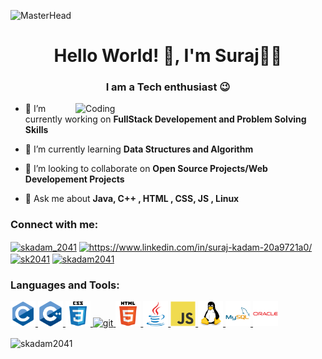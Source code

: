 ![MasterHead](https://wallpaperaccess.com/full/1424893.jpg)
<h1 align="center">Hello World! 👋, I'm Suraj👨‍💻</h1>
<h3 align="center">I am a Tech enthusiast 😉</h3>
<img align="right" alt="Coding" width="400" src="https://code.ankitpathshala.com/wp-content/uploads/2020/12/homeAvatar.gif">



- 🔭 I’m currently working on **FullStack Developement and Problem Solving Skills**

- 🌱 I’m currently learning **Data Structures and Algorithm**

- 👯 I’m looking to collaborate on **Open Source Projects/Web Developement Projects**

- 💬 Ask me about **Java, C++ , HTML , CSS, JS , Linux**

<h3 align="left">Connect with me:</h3>
<p align="left">
<a href="https://twitter.com/skadam_2041" target="blank"><img align="center" src="https://raw.githubusercontent.com/rahuldkjain/github-profile-readme-generator/master/src/images/icons/Social/twitter.svg" alt="skadam_2041" height="30" width="40" /></a>
<a href="https://linkedin.com/in/https://www.linkedin.com/in/suraj-kadam-20a9721a0/" target="blank"><img align="center" src="https://raw.githubusercontent.com/rahuldkjain/github-profile-readme-generator/master/src/images/icons/Social/linked-in-alt.svg" alt="https://www.linkedin.com/in/suraj-kadam-20a9721a0/" height="30" width="40" /></a>
<a href="https://www.codechef.com/users/sk2041" target="blank"><img align="center" src="https://cdn.jsdelivr.net/npm/simple-icons@3.1.0/icons/codechef.svg" alt="sk2041" height="30" width="40" /></a>
<a href="https://www.leetcode.com/skadam2041" target="blank"><img align="center" src="https://raw.githubusercontent.com/rahuldkjain/github-profile-readme-generator/master/src/images/icons/Social/leet-code.svg" alt="skadam2041" height="30" width="40" /></a>
</p>

<h3 align="left">Languages and Tools:</h3>
<p align="left"> <a href="https://www.cprogramming.com/" target="_blank" rel="noreferrer"> <img src="https://raw.githubusercontent.com/devicons/devicon/master/icons/c/c-original.svg" alt="c" width="40" height="40"/> </a> <a href="https://www.w3schools.com/cpp/" target="_blank" rel="noreferrer"> <img src="https://raw.githubusercontent.com/devicons/devicon/master/icons/cplusplus/cplusplus-original.svg" alt="cplusplus" width="40" height="40"/> </a> <a href="https://www.w3schools.com/css/" target="_blank" rel="noreferrer"> <img src="https://raw.githubusercontent.com/devicons/devicon/master/icons/css3/css3-original-wordmark.svg" alt="css3" width="40" height="40"/> </a> <a href="https://git-scm.com/" target="_blank" rel="noreferrer"> <img src="https://www.vectorlogo.zone/logos/git-scm/git-scm-icon.svg" alt="git" width="40" height="40"/> </a> <a href="https://www.w3.org/html/" target="_blank" rel="noreferrer"> <img src="https://raw.githubusercontent.com/devicons/devicon/master/icons/html5/html5-original-wordmark.svg" alt="html5" width="40" height="40"/> </a> <a href="https://www.java.com" target="_blank" rel="noreferrer"> <img src="https://raw.githubusercontent.com/devicons/devicon/master/icons/java/java-original.svg" alt="java" width="40" height="40"/> </a> <a href="https://developer.mozilla.org/en-US/docs/Web/JavaScript" target="_blank" rel="noreferrer"> <img src="https://raw.githubusercontent.com/devicons/devicon/master/icons/javascript/javascript-original.svg" alt="javascript" width="40" height="40"/> </a> <a href="https://www.linux.org/" target="_blank" rel="noreferrer"> <img src="https://raw.githubusercontent.com/devicons/devicon/master/icons/linux/linux-original.svg" alt="linux" width="40" height="40"/> </a> <a href="https://www.mysql.com/" target="_blank" rel="noreferrer"> <img src="https://raw.githubusercontent.com/devicons/devicon/master/icons/mysql/mysql-original-wordmark.svg" alt="mysql" width="40" height="40"/> </a> <a href="https://www.oracle.com/" target="_blank" rel="noreferrer"> <img src="https://raw.githubusercontent.com/devicons/devicon/master/icons/oracle/oracle-original.svg" alt="oracle" width="40" height="40"/> </a> </p>

<!-- <p><img align="left" src="https://github-readme-stats.vercel.app/api/top-langs?username=skadam2041&show_icons=true&locale=en&layout=compact" alt="skadam2041" /></p> -->

<!-- <p>&nbsp;<img align="center" src="https://github-readme-stats.vercel.app/api?username=skadam2041&show_icons=true&locale=en" alt="skadam2041" /></p> -->

<p><img align="center" src="https://github-readme-streak-stats.herokuapp.com/?user=skadam2041&" alt="skadam2041" /></p>
